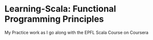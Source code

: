 # Learning-Scala: Functional Programming Principles
My Practice work as I go along with the EPFL Scala Course on Coursera
